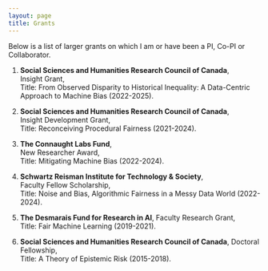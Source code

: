 ```yaml
---
layout: page
title: Grants
---
```

<!--- You will find below a list of publications and works in progress, followed by a general overview of my research. --> 

Below is a list of larger grants on which I am or have been a PI, Co-PI or Collaborator. 

1. **Social Sciences and Humanities Research Council of Canada**,      
Insight Grant,     
Title: From Observed Disparity to Historical Inequality: A Data-Centric Approach to Machine Bias (2022-2025). 

2. **Social Sciences and Humanities Research Council of Canada**,     
Insight Development Grant,      
Title: Reconceiving Procedural Fairness (2021-2024).

3. **The Connaught Labs Fund**,    
New Researcher Award,      
Title: Mitigating Machine Bias (2022-2024). 

4. **Schwartz Reisman Institute for Technology & Society**,      
Faculty Fellow Scholarship,    
Title: Noise and Bias, Algorithmic Fairness in a Messy Data World (2022-2024).    

5. **The Desmarais Fund for Research in AI**,
Faculty Research Grant,       
Title: Fair Machine Learning (2019-2021). 

6. **Social Sciences and Humanities Research Council of Canada**, 
Doctoral Fellowship,     
Title: A Theory of Epistemic Risk (2015-2018).
